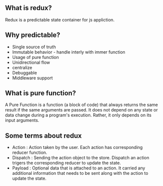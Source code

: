 ## What is redux?

Redux is a predictable state container for js appliction.

## Why predictable?

- Single source of truth
- Immutable behavior - handle interly with immer function
- Usage of pure function
- Unidirectional flow
- centralize
- Debuggable
- Middleware support

## What is pure function?

A Pure Function is a function (a block of code) that always returns the same result if the same arguments are passed. It does not depend on any state or data change during a program's execution. Rather, it only depends on its input arguments.

## Some terms about redux

- Action : Action taken by the user. Each action has corresponding reducer function.
- Dispatch : Sending the action object to the store. Dispatch an action trigers the corresponding reducer to update the state.
- Payload : Optional data that is attached to an action. It carried any additional information that needs to be sent along with the action to update the state.
